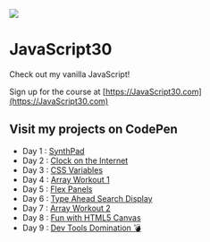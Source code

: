 ﻿![](https://javascript30.com/images/JS3-social-share.png)

# JavaScript30

Check out my vanilla JavaScript! 

Sign up for the course at [https://JavaScript30.com](https://JavaScript30.com)

## Visit my projects on CodePen

* Day 1 : [SynthPad](https://codepen.io/nichelicorn/pen/ExXZKJm)
* Day 2 : [Clock on the Internet](https://codepen.io/nichelicorn/pen/mdwRPzj)
* Day 3 : [CSS Variables](https://codepen.io/nichelicorn/pen/BaZpvxZ)
* Day 4 : [Array Workout 1](https://codepen.io/nichelicorn/pen/NWgjENe)
* Day 5 : [Flex Panels](https://codepen.io/nichelicorn/pen/rNwzWJq)
* Day 6 : [Type Ahead Search Display](https://codepen.io/nichelicorn/pen/rNwGJxG )
* Day 7 : [Array Workout 2](https://codepen.io/nichelicorn/pen/RwgjJqz)
* Day 8 : [Fun with HTML5 Canvas](https://codepen.io/nichelicorn/pen/rNwpZMg)
* Day 9 : [Dev Tools Domination 💣]()
<!-- * Day 10 : []() -->
<!-- * Day 11 : []() -->
<!-- * Day 12 : []() -->
<!-- * Day 13 : []() -->
<!-- * Day 14 : []() -->
<!-- * Day 15 : []() -->
<!-- * Day 16 : []() -->
<!-- * Day 17 : []() -->
<!-- * Day 18 : []() -->
<!-- * Day 19 : []() -->
<!-- * Day 21 : []() -->
<!-- * Day 22 : []() -->
<!-- * Day 23 : []() -->
<!-- * Day 24 : []() -->
<!-- * Day 25 : []() -->
<!-- * Day 26 : []() -->
<!-- * Day 27 : []() -->
<!-- * Day 28 : []() -->
<!-- * Day 29 : []() -->
<!-- * Day 30 : []() -->
